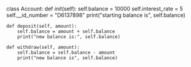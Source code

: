 class Account:
    def _init_(self):
        self.balance = 10000
        self.interest_rate = 5
        self.__id_number = "D6137898"
        print("starting balance is", self.balance)

    def deposit(self, amount):
        self.balance = amount + self.balance
        print("new balance is:", self.balance)

    def withdraw(self, amount):
        self.balance = self.balance - amount
        print("new balance is", self.balance)
